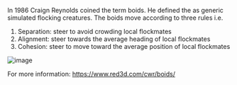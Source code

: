 In 1986 Craign Reynolds coined the term boids. He defined the as generic simulated flocking creatures.
The boids move according to three rules i.e.

1. Separation: steer to avoid crowding local flockmates
2. Alignment: steer towards the average heading of local flockmates
3. Cohesion: steer to move toward the average position of local flockmates

![image](https://user-images.githubusercontent.com/46021475/113311388-b2a10400-9322-11eb-9ee8-64cda9e602b5.png)

For more information:
https://www.red3d.com/cwr/boids/

